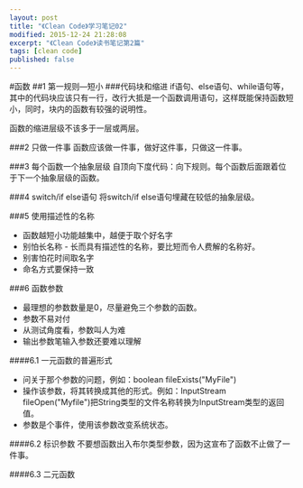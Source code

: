 ```yaml
---
layout: post
title: "《Clean Code》学习笔记02"
modified: 2015-12-24 21:28:08
excerpt: "《Clean Code》读书笔记第2篇"
tags: [clean code]
published: false
---
```

#函数
##1 第一规则—短小
###代码块和缩进
if语句、else语句、while语句等，其中的代码块应该只有一行，改行大抵是一个函数调用语句，这样既能保持函数短小，同时，块内的函数有较强的说明性。

函数的缩进层级不该多于一层或两层。

###2 只做一件事
函数应该做一件事，做好这件事，只做这一件事。

###3 每个函数一个抽象层级
自顶向下度代码：向下规则。每个函数后面跟着位于下一个抽象层级的函数。

###4 switch/if else语句
将switch/if else语句埋藏在较低的抽象层级。

###5 使用描述性的名称
- 函数越短小功能越集中，越便于取个好名字
- 别怕长名称 - 长而具有描述性的名称，要比短而令人费解的名称好。
- 别害怕花时间取名字
- 命名方式要保持一致

###6 函数参数
- 最理想的参数数量是0，尽量避免三个参数的函数。
- 参数不易对付
- 从测试角度看，参数叫人为难
- 输出参数笔输入参数还要难以理解

####6.1 一元函数的普遍形式
- 问关于那个参数的问题，例如：boolean fileExists("MyFile")
- 操作该参数，将其转换成其他的形式。例如：InputStream fileOpen("Myfile")把String类型的文件名称转换为InputStream类型的返回值。
- 参数是个事件，使用该参数改变系统状态。

####6.2 标识参数
不要想函数出入布尔类型参数，因为这宣布了函数不止做了一件事。

####6.3 二元函数


